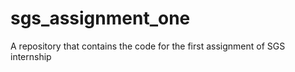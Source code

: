 # sgs_assignment_one
A repository that contains the code for the first assignment of SGS internship

